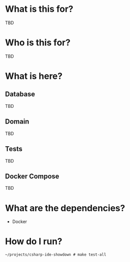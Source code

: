 # What is this for?

TBD

# Who is this for?

TBD

# What is here?

## Database

TBD

## Domain

TBD

## Tests

TBD

## Docker Compose

TBD

# What are the dependencies?

- Docker

# How do I run?

```shell
~/projects/csharp-ide-showdown # make test-all
```